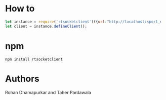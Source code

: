 # How to
```javascript
let instance = require('rtsocketclient')({url:"http://localhost:<port_number>",userId:'userid'});
let client = instance.defineClient();
```

# npm
```
npm install rtsocketclient
```

# Authors
Rohan Dhamapurkar and Taher Pardawala